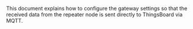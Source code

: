 This document explains how to configure the gateway settings so that the received data from the repeater node is sent directly to ThingsBoard via MQTT.
